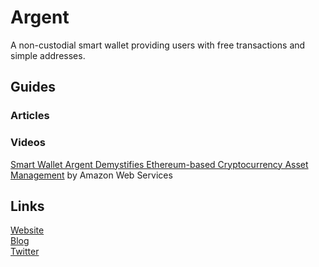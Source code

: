 # Argent

A non-custodial smart wallet providing users with free transactions and simple addresses.

## Guides

### Articles



### Videos

[Smart Wallet Argent Demystifies Ethereum-based Cryptocurrency Asset Management](https://www.youtube.com/watch?v=b_ou_FhLUnc) by Amazon Web Services

## Links

[Website](https://www.argent.xyz/)  
[Blog](https://medium.com/argenthq)  
[Twitter](https://twitter.com/argentHQ)

